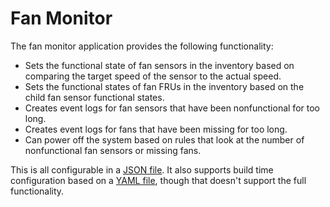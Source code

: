 # Fan Monitor

The fan monitor application provides the following functionality:

- Sets the functional state of fan sensors in the inventory based on comparing
  the target speed of the sensor to the actual speed.
- Sets the functional states of fan FRUs in the inventory based on the child
  fan sensor functional states.
- Creates event logs for fan sensors that have been nonfunctional for too long.
- Creates event logs for fans that have been missing for too long.
- Can power off the system based on rules that look at the number of
  nonfunctional fan sensors or missing fans.

This is all configurable in a [JSON file](json.md).  It also supports build
time configuration based on a [YAML file](example/monitor.yaml), though that
doesn't support the full functionality.
